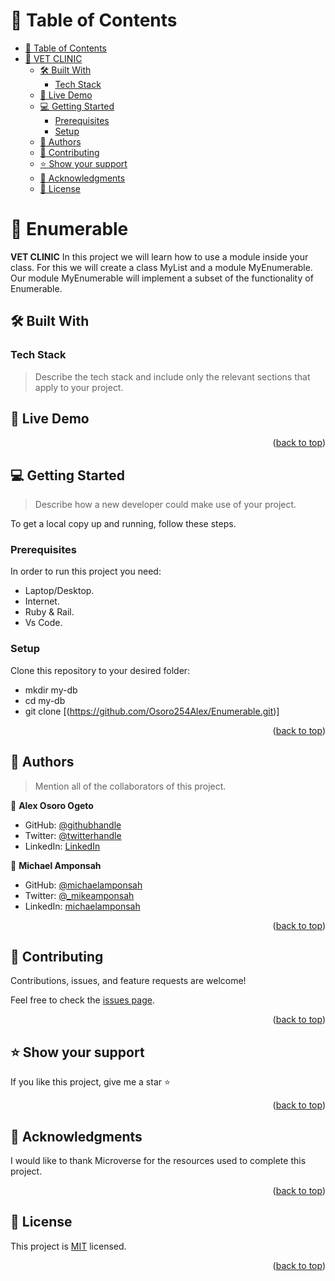 # 📗 Table of Contents

- [📗 Table of Contents](#-table-of-contents)
- [📖 VET CLINIC ](#-vet-clinic-)
  - [🛠 Built With ](#-built-with-)
    - [Tech Stack ](#tech-stack-)
  - [🚀 Live Demo](#live-demo)
  - [💻 Getting Started ](#-getting-started-)
    - [Prerequisites](#prerequisites)
    - [Setup](#setup)
  - [👥 Authors ](#-authors-)
  - [🤝 Contributing ](#-contributing-)
  - [⭐️ Show your support ](#️-show-your-support-)
  - [🙏 Acknowledgments ](#-acknowledgments-)
  - [📝 License ](#-license-)

<!-- PROJECT DESCRIPTION -->

# 📖 Enumerable <a name="about-project"></a>

**VET CLINIC** In this project we will learn how to use a module inside your class. For this we will create a class MyList and a module MyEnumerable. Our module MyEnumerable will implement a subset of the functionality of Enumerable.

## 🛠 Built With <a name="built-with"></a>

### Tech Stack <a name="tech-stack"></a>

> Describe the tech stack and include only the relevant sections that apply to your project.

## 🚀 Live Demo <a name="live-demo"></a>


<p align="right">(<a href="#readme-top">back to top</a>)</p>

<!-- GETTING STARTED -->

## 💻 Getting Started <a name="getting-started"></a>

> Describe how a new developer could make use of your project.

To get a local copy up and running, follow these steps.

### Prerequisites

In order to run this project you need:

- Laptop/Desktop.
- Internet.
- Ruby & Rail.
- Vs Code.

### Setup

Clone this repository to your desired folder:

- mkdir my-db
- cd my-db
- git clone [(https://github.com/Osoro254Alex/Enumerable.git)]

<p align="right">(<a href="#readme-top">back to top</a>)</p>

<!-- AUTHORS -->

## 👥 Authors <a name="authors"></a>

> Mention all of the collaborators of this project.

👤 **Alex Osoro Ogeto**

- GitHub: [@githubhandle](https://github.com/Osoro254Alex)
- Twitter: [@twitterhandle](https://twitter.com/ALEX14809153)
- LinkedIn: [LinkedIn](https://www.linkedin.com/in/alexogeto/)

👤 **Michael Amponsah**

- GitHub: [@michaelamponsah](https://github.com/michaelamponsah)
- Twitter: [@_mikeamponsah](https://twitter.com/_mikeamponsah)
- LinkedIn: [michaelamponsah](https://linkedin.com/in/mikeamponsah)


<p align="right">(<a href="#readme-top">back to top</a>)</p>

<!-- CONTRIBUTING -->

## 🤝 Contributing <a name="contributing"></a>

Contributions, issues, and feature requests are welcome!

Feel free to check the [issues page](https://github.com/Osoro254Alex/Enumerable/issues).

<p align="right">(<a href="#readme-top">back to top</a>)</p>

<!-- SUPPORT -->

## ⭐️ Show your support <a name="support"></a>


If you like this project, give me a star ⭐

<p align="right">(<a href="#readme-top">back to top</a>)</p>

<!-- ACKNOWLEDGEMENTS -->

## 🙏 Acknowledgments <a name="acknowledgements"></a>


I would like to thank Microverse for the resources used to complete this project.

<p align="right">(<a href="#readme-top">back to top</a>)</p>

<!-- LICENSE -->

## 📝 License <a name="license"></a>

This project is [MIT](./LICENSE) licensed.


<p align="right">(<a href="#readme-top">back to top</a>)</p>
<a name="readme-top"></a>
